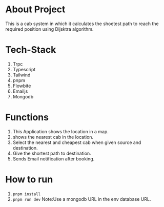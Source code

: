 # About Project
This is a cab system in which it calculates the shoetest path to reach the required position using Dijsktra algorithm.
# Tech-Stack
1. Trpc
2. Typescript
3. Tailwind
4. pnpm
5. Flowbite
6. Emailjs
7. Mongodb
# Functions
1. This Application shows the location in a map. 
2. shows the nearest cab in the location.
3. Select the nearest and cheapest cab when given source and destination.
4. Give the shortest path to destination.
5. Sends Email notification after booking.
# How to run
1. `pnpm install`
2. `pnpm run dev`
Note:Use a mongodb URL in the env database URL.

